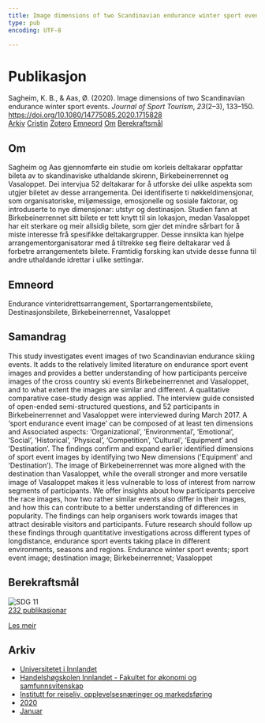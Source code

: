 ```yaml
---
title: Image dimensions of two Scandinavian endurance winter sport events
type: pub
encoding: UTF-8

---
```

<h1>Publikasjon</h1>
<article id="csl-bib-container-JLSXT2YJ" class="csl-bib-container">
  <div class="csl-bib-body"> <div class="csl-entry">Sagheim, K. B., &#38; Aas, Ø. (2020). Image dimensions of two Scandinavian endurance winter sport events. <i>Journal of Sport Tourism</i>, <i>23</i>(2–3), 133–150. <a href="https://doi.org/10.1080/14775085.2020.1715828">https://doi.org/10.1080/14775085.2020.1715828</a></div> </div>
  <div class="csl-bib-buttons">
    <a href="#taxonomy-article-JLSXT2YJ" alt="archive" class="csl-bib-button">Arkiv</a>
    <a href="https://app.cristin.no/results/show.jsf?id=1783299" alt="Cristin" class="csl-bib-button">Cristin</a>
    <a href="http://zotero.org/groups/5881554/items/JLSXT2YJ" alt="Zotero" class="csl-bib-button">Zotero</a>
    <a href="#keywords-article-JLSXT2YJ" alt="keywords" class="csl-bib-button">Emneord</a>
    <a href="#about-article-JLSXT2YJ" alt="about_pub" class="csl-bib-button">Om</a>
    <a href="#sdg-article-JLSXT2YJ" alt="sdg" class="csl-bib-button">Berekraftsmål</a>
  </div>
  <div id="csl-bib-meta-container-JLSXT2YJ"></div>
</article>
<div id="csl-bib-meta-JLSXT2YJ" class="csl-bib-meta">
  <article id="about-article-JLSXT2YJ" class="about_pub-article">
    <h1>Om</h1>
    Sagheim og Aas gjennomførte ein studie om korleis deltakarar oppfattar bileta av to skandinaviske uthaldande skirenn, Birkebeinerrennet og Vasaloppet. Dei intervjua 52 deltakarar for å utforske dei ulike aspekta som utgjer biletet av desse arrangementa. Dei identifiserte ti nøkkeldimensjonar, som organisatoriske, miljømessige, emosjonelle og sosiale faktorar, og introduserte to nye dimensjonar: utstyr og destinasjon. Studien fann at Birkebeinerrennet sitt bilete er tett knytt til sin lokasjon, medan Vasaloppet har eit sterkare og meir allsidig bilete, som gjer det mindre sårbart for å miste interesse frå spesifikke deltakargrupper. Desse innsikta kan hjelpe arrangementorganisatorar med å tiltrekke seg fleire deltakarar ved å forbetre arrangementets bilete. Framtidig forsking kan utvide desse funna til andre uthaldande idrettar i ulike settingar.
  </article>
  <article id="keywords-article-JLSXT2YJ" class="keywords-article">
    <h1>Emneord</h1>
    Endurance vinteridrettsarrangement, Sportarrangementsbilete, Destinasjonsbilete, Birkebeinerrennet, Vasaloppet
  </article>
  <article id="abstract-article-JLSXT2YJ" class="abstract-article">
    <h1>Samandrag</h1>
    This study investigates event images of two Scandinavian 
endurance skiing events. It adds to the relatively limited literature on endurance sport event images and provides a better understanding of how participants perceive images of the cross country ski events Birkebeinerrennet and Vasaloppet, and to what extent the images are similar and different. A qualitative comparative case-study design was applied. The interview guide consisted of open-ended semi-structured questions, and 52 participants in Birkebeinerrennet and Vasaloppet were interviewed during March 2017. A ‘sport endurance event image’ can be composed of at least ten dimensions and Associated aspects: ‘Organizational’, ‘Environmental’, ‘Emotional’, ‘Social’, 
‘Historical’, ‘Physical’, ‘Competition’, ‘Cultural’, ‘Equipment’ and ‘Destination’. The findings confirm and expand earlier identified dimensions of sport event images by identifying two New dimensions (‘Equipment’ and ‘Destination’). The image of Birkebeinerrennet was more aligned with the destination than Vasaloppet, while the overall stronger and more versatile image of Vasaloppet makes it less vulnerable to loss of interest from narrow 
segments of participants. We offer insights about how participants perceive the race images, how two rather similar events also differ in their images, and how this can contribute to a better understanding of differences in popularity. The findings can help organisers work towards images that attract desirable visitors and participants. Future research should follow up these findings through quantitative investigations across different types of longdistance, endurance sport events taking place in different environments, seasons and regions. 
Endurance winter sport 
events; sport event image; 
destination image; 
Birkebeinerrennet; 
Vasaloppet
  </article>
  <article id="sdg-article-JLSXT2YJ" class="sdg-article">
    <h1>Berekraftsmål</h1>
    <div class="sdg-container"><div id="sdg11" class="sdg">
        <img src="{{< params subfolder >}}images/sdg/sdg11_nn.png" class="image" alt="SDG 11">
        <div class="sdg-overlay">
          <a href="/nn/archive/?key=?sdg=11#archive" class="sdg-publication-count"><span>232</span> publikasjonar</a>
          <p><a href="https://fn.no/om-fn/fns-baerekraftsmaal/baerekraftige-byer-og-lokalsamfunn?lang=nno-NO" class="sdg-read-more">Les meir</a></p>
        </div>
      </div></div>
  </article>
  <article id="taxonomy-article-JLSXT2YJ" class="taxonomy-article">
    <h1>Arkiv</h1>
    <ul>
      <li>
        <a href="/nn/archive/?key=3DCRN523">Universitetet i Innlandet</a>
      </li>
      <li>
        <a href="/nn/archive/?key=DU8Q9LN9">Handelshøgskolen Innlandet - Fakultet for økonomi og samfunnsvitenskap</a>
      </li>
      <li>
        <a href="/nn/archive/?key=HTIZLGPZ">Institutt for reiseliv, opplevelsesnæringer og markedsføring</a>
      </li>
      <li>
        <a href="/nn/archive/?key=6V8B4IYP">2020</a>
      </li>
      <li>
        <a href="/nn/archive/?key=FE74R9GF">Januar</a>
      </li>
    </ul>
  </article>
</div>
